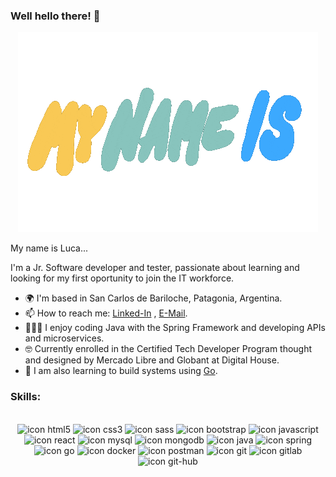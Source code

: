 ### Well hello there! 👋
<p  align="center"><img src = "banner.gif"></p>
My name is Luca...

I'm a Jr. Software developer and tester, passionate about learning and looking for my first oportunity to join the IT workforce.
  
  - 🌍 I'm based in San Carlos de Bariloche, Patagonia, Argentina.
  - 📫 How to reach me: [Linked-In](https://www.linkedin.com/in/lucabp/) , [E-Mail](mailto:lucabeatidm@gmail.com).
  - 👨🏻‍💻 I enjoy coding Java with the Spring Framework and developing APIs and microservices.
  - 🤓 Currently enrolled in the Certified Tech Developer Program thought and designed by Mercado Libre and Globant at Digital House.
  - 🌱 I am also learning to build systems using [Go](https://go.dev/).

### Skills:
<div align="center"><br>
  <img src="https://cdn.jsdelivr.net/gh/devicons/devicon/icons/html5/html5-original.svg" width="40px" height="40px" alt="icon html5"/>
  <img src="https://cdn.jsdelivr.net/gh/devicons/devicon/icons/css3/css3-original.svg" width="40px" height="40px" alt="icon css3" />
  <img src="https://cdn.jsdelivr.net/gh/devicons/devicon/icons/sass/sass-original.svg" width="40px" height="40px" alt="icon sass" />
  <img src="https://cdn.jsdelivr.net/gh/devicons/devicon/icons/bootstrap/bootstrap-original-wordmark.svg" width="40px" height="40px" alt="icon bootstrap"/>
  <img src="https://cdn.jsdelivr.net/gh/devicons/devicon/icons/javascript/javascript-original.svg" width="40px" height="40px" alt="icon javascript" />
  <img src="https://cdn.jsdelivr.net/gh/devicons/devicon/icons/react/react-original.svg" width="40px" height="40px" alt="icon react"/>
  <img src="https://cdn.jsdelivr.net/gh/devicons/devicon/icons/mysql/mysql-original-wordmark.svg" width="50px" height="50px" alt="icon mysql"/>
  <img src="https://cdn.jsdelivr.net/gh/devicons/devicon/icons/mongodb/mongodb-original-wordmark.svg" width="50px" height="50px" alt="icon mongodb"/>
  <img src="https://cdn.jsdelivr.net/gh/devicons/devicon/icons/java/java-original-wordmark.svg" width="50px" height="50px" alt="icon java"/>
  <img src="https://cdn.jsdelivr.net/gh/devicons/devicon/icons/spring/spring-original-wordmark.svg" width="50px" height="50px" alt="icon spring"/>
  <img src="https://cdn.jsdelivr.net/gh/devicons/devicon/icons/go/go-original-wordmark.svg" width="50px" height="50px" alt="icon go" />
  <img src="https://cdn.jsdelivr.net/gh/devicons/devicon/icons/docker/docker-original-wordmark.svg" width="50px" height="50px" alt="icon docker" />
  <img src="https://www.vectorlogo.zone/logos/getpostman/getpostman-icon.svg" width="40px" height="40px" alt="icon postman"/>
  <img src="https://cdn.jsdelivr.net/gh/devicons/devicon/icons/git/git-plain-wordmark.svg" width="50px" height="50px" alt="icon git"/>
  <img src="https://cdn.jsdelivr.net/gh/devicons/devicon/icons/gitlab/gitlab-original-wordmark.svg" width="40px" height="40px" alt="icon gitlab" />
  <img src="https://cdn.jsdelivr.net/gh/devicons/devicon/icons/github/github-original-wordmark.svg" width="50px" height="50px" alt="icon git-hub" />
</div>
